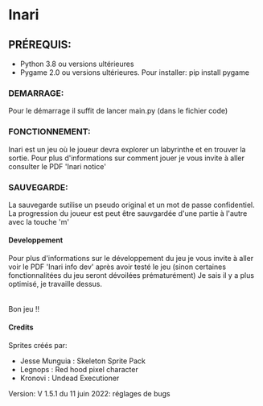# Inari

## PRÉREQUIS:
- Python 3.8 ou versions ultérieures
- Pygame 2.0 ou versions ultérieures. Pour installer: pip install pygame

### DEMARRAGE:
Pour le démarrage il suffit de lancer main.py (dans le fichier code)

### FONCTIONNEMENT:
Inari est un jeu où le joueur devra explorer un labyrinthe et en trouver la sortie.
Pour plus d'informations sur comment jouer je vous invite à aller consulter le PDF 'Inari notice'

### SAUVEGARDE:

La sauvegarde sutilise un pseudo original et un mot de passe confidentiel.
La progression du joueur est peut être sauvgardée d'une partie à l'autre avec la touche 'm'

#### Developpement
Pour plus d'informations sur le développement du jeu je vous invite à aller voir le PDF 'Inari info dev' après avoir testé le jeu (sinon certaines
fonctionnalitées du jeu seront dévoilées prématurément)
Je sais il y a plus optimisé, je travaille dessus.

######
Bon jeu !!

#### Credits
Sprites créés par:
- Jesse Munguia : Skeleton Sprite Pack
- Legnops : Red hood pixel character
- Kronovi : Undead Executioner 

Version: 
  V 1.5.1 du 11 juin 2022: réglages de bugs
 
